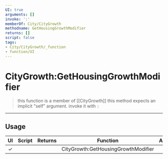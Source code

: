 ```yaml
---
UI: true
arguments: []
invoke: ':'
memberOf: City/CityGrowth
methodname: GetHousingGrowthModifier
returns: []
script: false
tags:
- City/CityGrowth/_function
- function/UI
---
```

# CityGrowth:GetHousingGrowthModifier
> this function is a member of [[CityGrowth]]
> this method expects an implicit "self" argument. invoke it with `:`
-----
## Usage
|  UI | Script | Returns | Function | Arguments |
|:---:|:------:|-------:|:--------:|:---------|
|✓| ||CityGrowth:GetHousingGrowthModifier||
